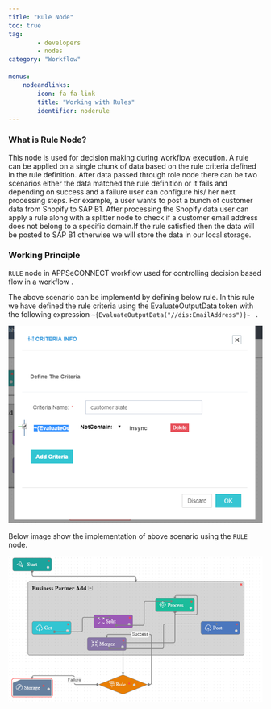 ```yaml
---
title: "Rule Node"
toc: true
tag: 
        - developers
        - nodes
category: "Workflow"

menus: 
    nodeandlinks:
        icon: fa fa-link
        title: "Working with Rules" 
        identifier: noderule
---
```


### What is Rule Node?
This node is used for decision making during workflow execution. A rule can be applied on a single chunk of data based on the rule criteria defined in the rule definition. After data passed through role node there can be two scenarios either the data matched the rule definition or it fails and depending on success and a failure user can configure his/ her next processing steps. For example, a user wants to post a bunch of customer data from Shopify to SAP B1. After processing the Shopify data user can apply a rule along with a splitter node to check if a customer email address does not belong to a specific domain.If the rule satisfied then the data will be posted to SAP B1 otherwise we will store the data in our local storage.

### Working Principle

`RULE` node in APPSeCONNECT workflow used for controlling decision based flow in a workflow .

The above scenario can be implementd by defining below rule. In this rule we have defined the rule criteria using the EvaluateOutputData token with the following expression `~{EvaluateOutputData("//dis:EmailAddress")}~ ` .

![Rule Node](/staticfiles/workflow-management/media/Rule/RuleNode.png)

Below image show the implementation of above scenario using the `RULE` node.

![Rule Work Flow](/staticfiles/workflow-management/media/Rule/RuleWorkFlow.png)